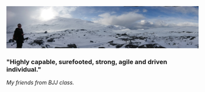 <img src='/longView.JPG' alt='myPoorFeet'/>

### "Highly capable, surefooted, strong, agile and driven individual." 
_My friends from BJJ class._


